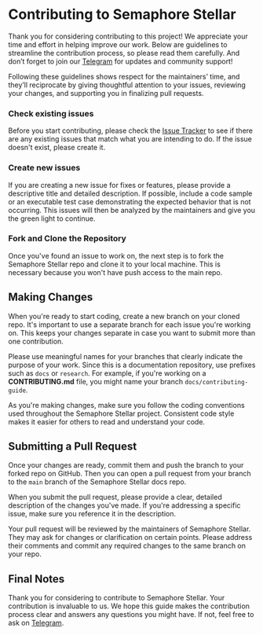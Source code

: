 # Contributing to Semaphore Stellar

Thank you for considering contributing to this project! We appreciate your time and effort in helping improve our work. Below are guidelines to streamline the contribution process, so please read them carefully. And don’t forget to join our [Telegram](https://t.me/+-9623JNgGjEyNzI5) for updates and community support!

Following these guidelines shows respect for the maintainers’ time, and they’ll reciprocate by giving thoughtful attention to your issues, reviewing your changes, and supporting you in finalizing pull requests.

### Check existing issues

Before you start contributing, please check the [Issue Tracker](https://github.com/ZencypherSolutions/semaphore-stellar-contracts/issues) to see if there are any existing issues that match what you are intending to do. If the issue doesn't exist, please create it.

### Create new issues

If you are creating a new issue for fixes or features, please provide a descriptive title and detailed description. If possible, include a code sample or an executable test case demonstrating the expected behavior that is not occurring. This issues will then be analyzed by the maintainers and give you the green light to continue.

### Fork and Clone the Repository

Once you've found an issue to work on, the next step is to fork the Semaphore Stellar repo and clone it to your local machine. This is necessary because you won't have push access to the main repo.

## Making Changes

When you're ready to start coding, create a new branch on your cloned repo. It's important to use a separate branch for each issue you're working on. This keeps your changes separate in case you want to submit more than one contribution.

Please use meaningful names for your branches that clearly indicate the purpose of your work. Since this is a documentation repository, use prefixes such as `docs` or `research`. For example, if you're working on a **CONTRIBUTING.md** file, you might name your branch `docs/contributing-guide`.

As you're making changes, make sure you follow the coding conventions used throughout the Semaphore Stellar project. Consistent code style makes it easier for others to read and understand your code.

## Submitting a Pull Request

Once your changes are ready, commit them and push the branch to your forked repo on GitHub. Then you can open a pull request from your branch to the `main` branch of the Semaphore Stellar docs repo.

When you submit the pull request, please provide a clear, detailed description of the changes you've made. If you're addressing a specific issue, make sure you reference it in the description.

Your pull request will be reviewed by the maintainers of Semaphore Stellar. They may ask for changes or clarification on certain points. Please address their comments and commit any required changes to the same branch on your repo.

## Final Notes

Thank you for considering to contribute to Semaphore Stellar. Your contribution is invaluable to us. We hope this guide makes the contribution process clear and answers any questions you might have. If not, feel free to ask on [Telegram](https://t.me/+-9623JNgGjEyNzI5).
